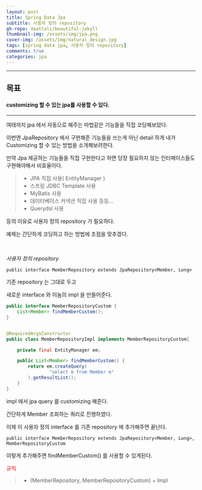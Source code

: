 ```yaml
---
layout: post
title: Spring Data Jpa
subtitle: 사용자 정의 repository
gh-repo: daattali/beautiful-jekyll
thumbnail-img: /assets/img/jpa.png
cover-img: /assets/img/natural_design.jpg
tags: [spring data jpa, 사용자 정의 repository]
comments: true
categories: jpa
---
```


___
## 목표

#### customizing 할 수 있는 jpa를 사용할 수 있다.

___

여태까지 jpa 에서 자동으로 해주는 마법같은 기능들을 직접 코딩해보았다.

이번엔 JpaRepository 에서 구현해준 기능들을 쓰는게 아닌 detail 하게 내가 Customizing 할 수 있는 방법을 소개해보려한다.

만약 Jpa 제공하는 기능들을 직접 구현한다고 하면 당장 필요하지 않는 인터페이스들도 구현해야해서 비효율이다.

> - JPA 직접 사용( EntityManager )
> - 스프링 JDBC Template 사용
> - MyBatis 사용
> - 데이터베이스 커넥션 직접 사용 등등...
> - Querydsl 사용

등의 이유로 사용자 정의 repository 가 필요하다.

예제는 간단하게 코딩하고 하는 방법에 초점을 맞추겠다.

<br/>

<em>사용자 정의 repository</em>

~~~
public interface MemberRepository extends JpaRepository<Member, Long>
~~~

기존 repository 는 그대로 두고

새로운 interface 와 이놈의 impl 을 만들어준다.

~~~java
public interface MemberRepositoryCustom {
    List<Member> findMemberCustom();
}


@RequiredArgsConstructor
public class MemberRepositoryImpl implements MemberRepositoryCustom{

    private final EntityManager em;

    public List<Member> findMemberCustom() {
        return em.createQuery(
                "select m from Member m"
        ).getResultList();
    }
}
~~~

impl 에서 jpa query 를 customizing 해준다.

간단하게 Member 조회하는 쿼리로 진행하였다.

이제 이 사용자 정의 interface 를 기존 repository 에 추가해주면 끝난다.

~~~
public interface MemberRepository extends JpaRepository<Member, Long>, MemberRepositoryCustom
~~~

이렇게 추가해주면 findMemberCustom() 를 사용할 수 있게된다.

<span style="color:red">규칙

> - (MemberRepository, MemberRepositoryCustom) + Impl